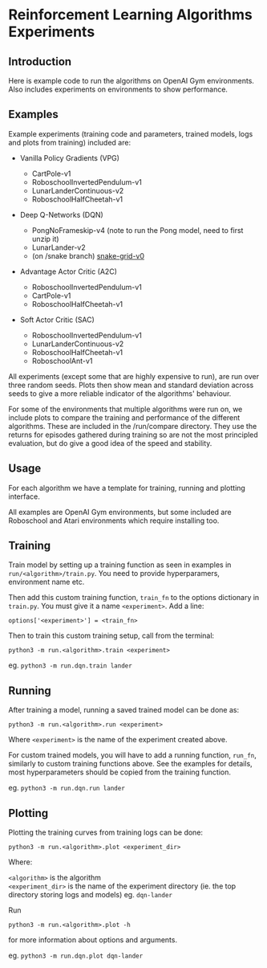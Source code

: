 # Reinforcement Learning Algorithms Experiments

## Introduction

Here is example code to run the algorithms on OpenAI Gym environments. Also
includes experiments on environments to show performance.

## Examples

Example experiments (training code and parameters, trained models, logs and plots from training) 
included are:

* Vanilla Policy Gradients (VPG)
    * CartPole-v1
    * RoboschoolInvertedPendulum-v1
    * LunarLanderContinuous-v2
    * RoboschoolHalfCheetah-v1

* Deep Q-Networks (DQN)
    * PongNoFrameskip-v4 (note to run the Pong model, need to first unzip it)
    * LunarLander-v2
    * (on /snake branch) [snake-grid-v0](https://github.com/olliejday/snake-rl)

* Advantage Actor Critic (A2C)
    * RoboschoolInvertedPendulum-v1
    * CartPole-v1
    * RoboschoolHalfCheetah-v1
    
* Soft Actor Critic (SAC)
    * RoboschoolInvertedPendulum-v1
    * LunarLanderContinuous-v2
    * RoboschoolHalfCheetah-v1
    * RoboschoolAnt-v1
    
    
All experiments (except some that are highly expensive to run), are run over three random
seeds. Plots then show mean and standard deviation across seeds to give a more reliable
indicator of the algorithms' behaviour.
    
For some of the environments that multiple algorithms were run on, we include plots 
to compare the training and performance of the different algorithms. These are included
in the /run/compare directory. They use the returns for episodes gathered during training
so are not the most principled evaluation, but do give a good idea of the speed and 
stability.

## Usage

For each algorithm we have a template for training, running and plotting interface.

All examples are OpenAI Gym environments, but some included are Roboschool and Atari environments
which require installing too.

## Training

Train model by setting up a training function as seen in examples in `run/<algorithm>/train.py`. You need to 
provide hyperparamers, environment name etc.

Then add this custom training function, `train_fn` to the options dictionary in `train.py`. You must 
give it a name `<experiment>`. Add a line:

```options['<experiment>'] = <train_fn>```  

Then to train this custom training setup, call from the terminal:

```python3 -m run.<algorithm>.train <experiment>```

eg. ```python3 -m run.dqn.train lander```

## Running

After training a model, running a saved trained model can be done as:

```python3 -m run.<algorithm>.run <experiment>```

Where `<experiment>` is the name of the experiment created above.

For custom trained models, you will have to add a running function, `run_fn`, similarly to custom training functions 
above. See the examples for details, most hyperparameters should be copied from the training function.

eg. ```python3 -m run.dqn.run lander```

## Plotting

Plotting the training curves from training logs can be done:

```python3 -m run.<algorithm>.plot <experiment_dir>```

Where:
 
`<algorithm>` is the algorithm<br/>
`<experiment_dir>` is the name of the experiment directory (ie. the top directory storing logs and models) eg. `dqn-lander`<br/>


Run 

```python3 -m run.<algorithm>.plot -h```

for more information about options and arguments.

eg. ```python3 -m run.dqn.plot dqn-lander```